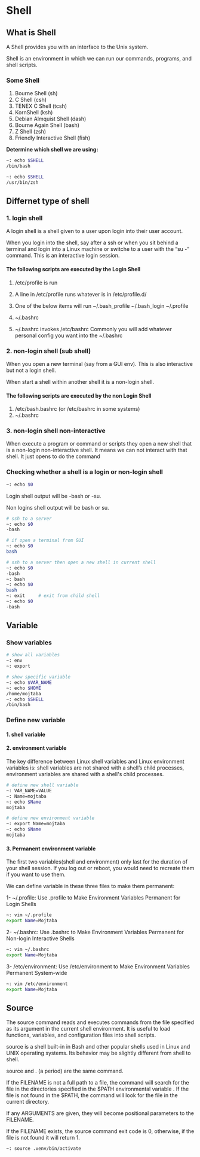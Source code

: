 # Shell

## What is Shell

A Shell provides you with an interface to the Unix system.

Shell is an environment in which we can run our commands, programs, and shell scripts.

### Some Shell

1. Bourne Shell (sh)
2. C Shell (csh)
3. TENEX C Shell (tcsh)
4. KornShell (ksh)
5. Debian Almquist Shell (dash)
6. Bourne Again Shell (bash)
7. Z Shell (zsh)
8. Friendly Interactive Shell (fish)

**Determine which shell we are using:**

```bash
~: echo $SHELL
/bin/bash

~: echo $SHELL
/usr/bin/zsh
```

## Differnet type of shell

### 1. login shell

A login shell is a shell given to a user upon login into their user account.

When you login into the shell, say after a ssh or when you sit behind a terminal and login into a Linux machine or switche to a user with the “su -” command. This is an interactive login session.

#### The following scripts are executed by the Login Shell

1. /etc/profile is run

2. A line in /etc/profile runs whatever is in /etc/profile.d/

3. One of the below items will run
 ~/.bash_profile
 ~/.bash_login
 ~/.profile

4. ~/.bashrc
5. ~/.bashrc invokes /etc/bashrc
Commonly you will add whatever personal config you want into the ~/.bashrc

### 2. non-login shell (sub shell)

When you open a new terminal (say from a GUI env). This is also interactive but not a login shell.

When start a shell within another shell it is a non-login shell.

#### The following scripts are executed by the non Login Shell

1. /etc/bash.bashrc (or /etc/bashrc in some systems)
2. ~/.bashrc

### 3. non-login shell non-interactive

When execute a program or command or scripts they open a new shell that is a non-login non-interactive shell. It means we can not interact with that shell. It just opens to do the command

### Checking whether a shell is a login or non-login shell

```bash
~: echo $0
```

Login shell output will be -bash or -su.

Non logins shell output will be bash or su.

```bash
# ssh to a server
~: echo $0
-bash

# if open a terminal from GUI
~: echo $0
bash

# ssh to a server then open a new shell in current shell
~: echo $0
-bash
~: bash
~: echo $0
bash
~: exit     # exit from child shell
~: echo $0
-bash
```

## Variable

### Show variables

```bash
# show all variables
~: env
~: export

# show specific variable
~: echo $VAR_NAME
~: echo $HOME
/home/mojtaba
~: echo $SHELL
/bin/bash
```

### Define new variable

#### 1. shell variable

#### 2. environment variable

The key difference between Linux shell variables and Linux environment variables is: shell variables are not shared with a shell’s child processes, environment variables are shared with a shell's child processes.

```bash
# define new shell variable
~: VAR_NAME=VALUE
~: Name=mojtaba
~: echo $Name
mojtaba

# define new environment variable
~: export Name=mojtaba
~: echo $Name
mojtaba
```

#### 3. Permanent environment variable

The first two variables(shell and environment) only last for the duration of your shell session. If you log out or reboot, you would need to recreate them if you want to use them.

We can define variable in these three files to make them permanent:

1- ~/.profile: Use .profile to Make Environment Variables Permanent for Login Shells

```bash
~: vim ~/.profile
export Name=Mojtaba
```

2- ~/.bashrc: Use .bashrc to Make Environment Variables Permanent for Non-login Interactive Shells

```bash
~: vim ~/.bashrc
export Name=Mojtaba
```

3- /etc/environment: Use /etc/environment to Make Environment Variables Permanent System-wide

```bash
~: vim /etc/environment
export Name=Mojtaba
```

## Source

The source command reads and executes commands from the file specified as its argument in the current shell environment. It is useful to load functions, variables, and configuration files into shell scripts.

source is a shell built-in in Bash and other popular shells used in Linux and UNIX operating systems. Its behavior may be slightly different from shell to shell.

source and . (a period) are the same command.

If the FILENAME is not a full path to a file, the command will search for the file in the directories specified in the $PATH environmental variable . If the file is not found in the $PATH, the command will look for the file in the current directory.

If any ARGUMENTS are given, they will become positional parameters to the FILENAME.

If the FILENAME exists, the source command exit code is 0, otherwise, if the file is not found it will return 1.

```bash
~: source .venv/bin/activate
```
